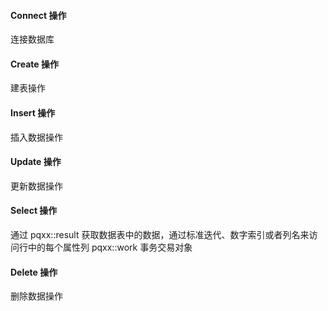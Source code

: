
#### Connect 操作

连接数据库


#### Create 操作

建表操作


#### Insert 操作

插入数据操作


#### Update 操作

更新数据操作


#### Select 操作

通过 pqxx::result 获取数据表中的数据，通过标准迭代、数字索引或者列名来访问行中的每个属性列 pqxx::work 事务交易对象


#### Delete 操作

删除数据操作
